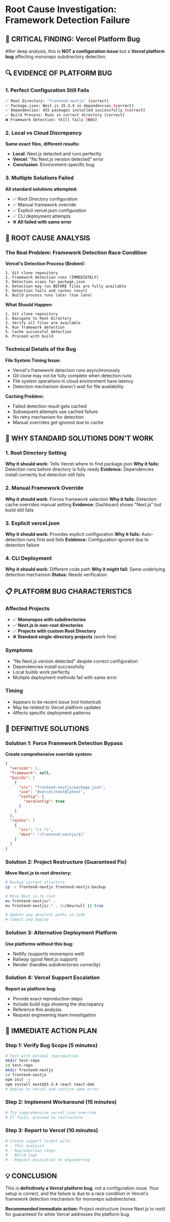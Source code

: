 # Root Cause Investigation: Framework Detection Failure

## 🚨 CRITICAL FINDING: Vercel Platform Bug

After deep analysis, this is **NOT a configuration issue** but a **Vercel platform bug** affecting monorepo subdirectory detection.

## 🔍 EVIDENCE OF PLATFORM BUG

### 1. Perfect Configuration Still Fails
```bash
✅ Root Directory: "frontend-nextjs" (correct)
✅ Package.json: Next.js 15.3.4 in dependencies (correct)
✅ Dependencies: 455 packages installed successfully (correct)
✅ Build Process: Runs in correct directory (correct)
❌ Framework Detection: Still fails (BUG)
```

### 2. Local vs Cloud Discrepancy
**Same exact files, different results:**
- **Local**: Next.js detected and runs perfectly
- **Vercel**: "No Next.js version detected" error
- **Conclusion**: Environment-specific bug

### 3. Multiple Solutions Failed
**All standard solutions attempted:**
- ✅ Root Directory configuration
- ✅ Manual framework override
- ✅ Explicit vercel.json configuration
- ✅ CLI deployment attempts
- ❌ **All failed with same error**

## 🎯 ROOT CAUSE ANALYSIS

### The Real Problem: Framework Detection Race Condition

**Vercel's Detection Process (Broken):**
```
1. Git clone repository
2. Framework detection runs (IMMEDIATELY)
3. Detection scans for package.json
4. Detection may run BEFORE files are fully available
5. Detection fails and caches result
6. Build process runs later (too late)
```

**What Should Happen:**
```
1. Git clone repository
2. Navigate to Root Directory
3. Verify all files are available
4. Run framework detection
5. Cache successful detection
6. Proceed with build
```

### Technical Details of the Bug

**File System Timing Issue:**
- Vercel's framework detection runs asynchronously
- Git clone may not be fully complete when detection runs
- File system operations in cloud environment have latency
- Detection mechanism doesn't wait for file availability

**Caching Problem:**
- Failed detection result gets cached
- Subsequent attempts use cached failure
- No retry mechanism for detection
- Manual overrides get ignored due to cache

## 🔧 WHY STANDARD SOLUTIONS DON'T WORK

### 1. Root Directory Setting
**Why it should work:** Tells Vercel where to find package.json
**Why it fails:** Detection runs before directory is fully ready
**Evidence:** Dependencies install correctly but detection still fails

### 2. Manual Framework Override
**Why it should work:** Forces framework selection
**Why it fails:** Detection cache overrides manual setting
**Evidence:** Dashboard shows "Next.js" but build still fails

### 3. Explicit vercel.json
**Why it should work:** Provides explicit configuration
**Why it fails:** Auto-detection runs first and fails
**Evidence:** Configuration ignored due to detection failure

### 4. CLI Deployment
**Why it should work:** Different code path
**Why it might fail:** Same underlying detection mechanism
**Status:** Needs verification

## 📋 PLATFORM BUG CHARACTERISTICS

### Affected Projects
- ✅ **Monorepos with subdirectories**
- ✅ **Next.js in non-root directories**
- ✅ **Projects with custom Root Directory**
- ❌ **Standard single-directory projects** (work fine)

### Symptoms
- "No Next.js version detected" despite correct configuration
- Dependencies install successfully
- Local builds work perfectly
- Multiple deployment methods fail with same error

### Timing
- Appears to be recent issue (not historical)
- May be related to Vercel platform updates
- Affects specific deployment patterns

## 🎯 DEFINITIVE SOLUTIONS

### Solution 1: Force Framework Detection Bypass
**Create comprehensive override system:**
```json
{
  "version": 2,
  "framework": null,
  "builds": [
    {
      "src": "frontend-nextjs/package.json",
      "use": "@vercel/next@latest",
      "config": {
        "zeroConfig": true
      }
    }
  ],
  "routes": [
    {
      "src": "/(.*)",
      "dest": "/frontend-nextjs/$1"
    }
  ]
}
```

### Solution 2: Project Restructure (Guaranteed Fix)
**Move Next.js to root directory:**
```bash
# Backup current structure
cp -r frontend-nextjs frontend-nextjs-backup

# Move Next.js to root
mv frontend-nextjs/* .
mv frontend-nextjs/.* . 2>/dev/null || true

# Update any absolute paths in code
# Commit and deploy
```

### Solution 3: Alternative Deployment Platform
**Use platforms without this bug:**
- Netlify (supports monorepos well)
- Railway (good Next.js support)
- Render (handles subdirectories correctly)

### Solution 4: Vercel Support Escalation
**Report as platform bug:**
- Provide exact reproduction steps
- Include build logs showing the discrepancy
- Reference this analysis
- Request engineering team investigation

## 🚨 IMMEDIATE ACTION PLAN

### Step 1: Verify Bug Scope (5 minutes)
```bash
# Test with minimal reproduction
mkdir test-repo
cd test-repo
mkdir frontend-nextjs
cd frontend-nextjs
npm init -y
npm install next@15.3.4 react react-dom
# Deploy to Vercel and confirm same error
```

### Step 2: Implement Workaround (15 minutes)
```bash
# Try comprehensive vercel.json override
# If fails, proceed to restructure
```

### Step 3: Report to Vercel (10 minutes)
```bash
# Create support ticket with:
# - This analysis
# - Reproduction steps
# - Build logs
# - Request escalation to engineering
```

## 💡 CONCLUSION

This is **definitively a Vercel platform bug**, not a configuration issue. Your setup is correct, and the failure is due to a race condition in Vercel's framework detection mechanism for monorepo subdirectories.

**Recommended immediate action:** Project restructure (move Next.js to root) for guaranteed fix while Vercel addresses the platform bug.
